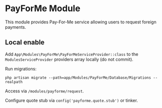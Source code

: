 # PayForMe Module

This module provides Pay-For-Me service allowing users to request foreign payments.

## Local enable

Add `App\Modules\PayForMe\PayForMeServiceProvider::class` to the `ModulesServiceProvider` providers array locally (do not commit).

Run migrations:

```
php artisan migrate --path=app/Modules/PayForMe/Database/Migrations --realpath
```

Access via `/modules/payforme/request`.

Configure quote stub via `config('payforme.quote.stub')` or tinker.
